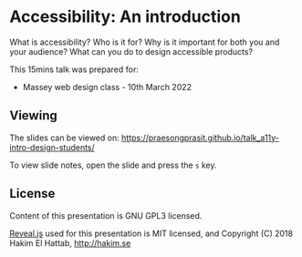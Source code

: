# Accessibility: An introduction

What is accessibility? 
Who is it for?
Why is it important for both you and your audience?
What can you do to design accessible products?

This 15mins talk was prepared for:
- Massey web design class - 10th March 2022

## Viewing

The slides can be viewed on:
https://praesongprasit.github.io/talk_a11y-intro-design-students/

To view slide notes, open the slide and press the `s` key.

## License

Content of this presentation is GNU GPL3 licensed.

[Reveal.js](https://github.com/hakimel/reveal.js) used for this presentation is MIT licensed, and Copyright (C) 2018 Hakim El Hattab, http://hakim.se
